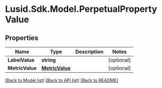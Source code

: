 # Lusid.Sdk.Model.PerpetualPropertyValue
## Properties

Name | Type | Description | Notes
------------ | ------------- | ------------- | -------------
**LabelValue** | **string** |  | [optional] 
**MetricValue** | [**MetricValue**](MetricValue.md) |  | [optional] 

[[Back to Model list]](../README.md#documentation-for-models) [[Back to API list]](../README.md#documentation-for-api-endpoints) [[Back to README]](../README.md)

